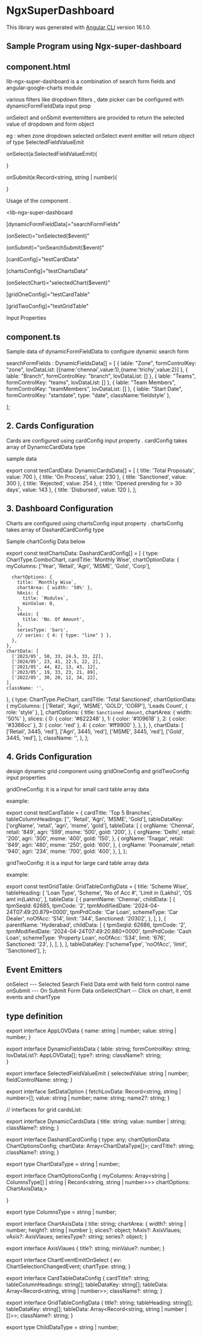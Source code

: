 # NgxSuperDashboard

This library was generated with [Angular CLI](https://github.com/angular/angular-cli) version 16.1.0.

## Sample Program using Ngx-super-dashboard

## component.html

lib-ngx-super-dashboard is a combination of search form fields and angular-google-charts module 

various filters like dropdown filters , date picker can be configured with dynamicFormFieldData input prop

onSelect and onSbmit eventemitters are provided to return the selected value of dropdown and form object 

eg : when zone dropdown selected onSelect event emitter will return  object of type SelectedFieldValueEmit

onSelect(a:SelectedFieldValueEmit){


}

onSubmit(e:Record<string, string | number){


}

Usage of the component . 

<lib-ngx-super-dashboard

[dynamicFormFieldData]="searchFormFields"

(onSelect)="onSelected($event)"

(onSubmit)="onSearchSubmit($event)"

[cardConfig]="testCardData"

[chartsConfig]="testChartsData"

(onSelectChart)="selectedChart($event)"

[gridOneConfig]="testCardTable"

[gridTwoConfig]="testGridTable"

>

</lib-ngx-super-dashboard>


Input Properties

## component.ts

Sample data of dynamicFormFieldData to configure dynamic search form


searchFormFields : DynamicFieldsData[] = [
{ lable: "Zone", formControlKey: "zone", lovDataList: [{name:'chennai',value:1},{name:'trichy',value:2}] },
{ lable: "Branch", formControlKey: "branch", lovDataList: [] },
{ lable: "Teams", formControlKey: "teams", lovDataList: [] },
{ lable: "Team Members", formControlKey: "teamMembers", lovDataList: [] },
{ lable: "Start Date", formControlKey: "startdate", type: "date", className:'fieldstyle' },

];


## 2. Cards Configuration 

Cards are configured using cardConfig input property . cardConfig takes array of DynamicCardData type

sample data

export const testCardData: DynamicCardsData[] = [
{ title: 'Total Proposals', value: 700 },
{ title: 'On Process', value: 230 },
{ title: 'Sanctioned', value: 300 },
{ title: 'Rejected', value: 254 },
{ title: 'Opened prending for > 30 days', value: 143 },
{ title: 'Disbursed', value: 120 },
];



## 3. Dashboard Configuration 

Charts  are configured using chartsConfig input property . chartsConfig takes array of DashardCardConfig type

Sample chartConfig Data below 


export const testChartsData: DashardCardConfig[] = [
{
type: ChartType.ComboChart, 
cardTitle: 'Monthly Wise',
chartOptionData: {
myColumns: ['Year', 'Retail', 'Agri', 'MSME', 'Gold', 'Corp'],

      chartOptions: {
        title: `Monthly Wise`,
        chartArea: { width: '50%' },
        hAxis: {
          title: `Modules`,
          minValue: 0,
        },
        vAxis: {
          title: 'No. Of Amount',
        },
        seriesType: 'bars',
        // series: { 4: { type: "line" } },
      },
    },
    chartData: [
      ['2023/05', 50, 33, 24.5, 33, 22],
      ['2024/05', 23, 41, 22.5, 22, 2],
      ['2021/05', 44, 82, 13, 43, 12],
      ['2023/05', 19, 33, 23, 21, 89],
      ['2022/05', 30, 20, 12, 34, 22],
    ],
    className: '',

},
{
type: ChartType.PieChart,
cardTitle: 'Total Sanctioned',
chartOptionData: {
myColumns: [
['Retail', 'Agri', 'MSME', 'GOLD', 'CORP'],
'Leads Count',
{ role: 'style' },
],
chartOptions: {
title: `Sanctioned Amount`,
chartArea: { width: '50%' },
slices: {
0: { color: '#622248' },
1: { color: '#109618' },
2: { color: '#3366cc' },
3: { color: 'red' },
4: { color: '#ff9900' },
},
},
},
chartData: [
['Retail', 3445, 'red'],
['Agri', 3445, 'red'],
['MSME', 3445, 'red'],
['Gold', 3445, 'red'],
],
className: '',
},
];



## 4. Grids Configuration 

design dynamic grid component using gridOneConfig and gridTwoConfig input properties 


gridOneConfig: it is a input for small card table array data

example:


export const testCardTable = {
    cardTitle: 'Top 5 Branches',
    tableColumnHeadings: ['', 'Retail', 'Agri', 'MSME', 'Gold'],
    tableDataKey: ['orgName', 'retail', 'agri', 'msme', 'gold'],
    tableData: [
            {
              orgName: 'Chennai',
              retail: '849',
              agri: '599',
              msme: '500',
              gold: '200',
            },
            {
              orgName: 'Delhi',
              retail: '200',
              agri: '300',
              msme: '400',
              gold: '150',
            },
            {
              orgName: 'Tnagar',
              retail: '849',
              agri: '480',
              msme: '250',
              gold: '600',
            },
            {
              orgName: 'Poonamale',
              retail: '940',
              agri: '234',
              msme: '700',
              gold: '400',
            },
          ],
        };



gridTwoConfig: it is a input for large card table array data

example:


export const testGridTable: GridTableConfigData = {
  title: 'Scheme Wise',
  tableHeading: [
      'Loan Type',
      'Scheme',
      'No of Acc #',
      'Limit in (Lakhs)',
      'OS amt in(Lakhs)',
],
  tableData: [
      {
        parentName: 'Chennai',
        childData: [
            {
              tpmSeqId: 62685,
              tpmCode: '2',
              tpmModifiedDate: '2024-04-24T07:49:20.879+0000',
              tpmPrdCode: 'Car Loan',
              schemeType: 'Car Dealer',
              noOfAcc: 'S14',
              limit: '344',
              Sanctioned: '20302',
            },
          ],
        },
    {
      parentName: 'Hyderabad',
      childData: [
          {
              tpmSeqId: 62686,
              tpmCode: '2',
              tpmModifiedDate: '2024-04-24T07:49:20.880+0000',
              tpmPrdCode: 'Cash Loan',
              schemeType: 'Property Loan',
              noOfAcc: 'S34',
              limit: '676',
              Sanctioned: '23',
          },
      ],
    },
  ],
    tableDataKey: ['schemeType', 'noOfAcc', 'limit', 'Sanctioned'],
};

## Event Emitters

onSelect --- Selected Search Field Data emit with field form control name
onSubmit --- On Submit Form Data
onSelectChart -- Click on chart, it emit events and chartType

## type definition

export interface AppLOVData {
        name: string | number;
        value: string | number;
}

export interface DynamicFieldsData {
        lable: string;
        formControlKey: string;
        lovDataList?: AppLOVData[];
        type?: string;
        className?: string;   
}

export interface SelectedFieldValueEmit {
        selectedValue: string | number;
        fieldControlName: string;
}

export interface SetDataOption {
        fetchLovData: Record<string, string | number>[];
        value: string | number;
        name: string;
        name2?: string;
}

// interfaces for grid cardsList:

export interface DynamicCardsData {
        title: string;
        value: number | string;
        className?: string;
}

export interface DashardCardConfig {
        type: any;
        chartOptionData: ChartOptionsConfig;
        chartData: Array<ChartDataType[]>;
        cardTitle?: string;
        className?: string;
}

export type ChartDataType = string | number;

export interface ChartOptionsConfig {
myColumns: Array<string | ColumnsType[] | string | Record<string, string | number>>> 
chartOptions: ChartAxisData;> 

}

export type ColumnsType = string | number;

export interface ChartAxisData {
title: string;
chartArea: { width?: string | number; height?: string | number };
slices?: object;
hAxis?: AxisVlaues;
vAxis?: AxisVlaues;
seriesType?: string;
series?: object;
}

export interface AxisVlaues {
title?: string;
minValue?: number;
}

export interface ChartEventEmitOnSelect {
ev: ChartSelectionChangedEvent;
chartType: string;
}

export interface CardTableDataConfig {
cardTitle?: string;
tableColumnHeadings: string[];
tableDataKey: string[];
tableData: Array<Record<string, string | number>>;
className?: string;
}

export interface GridTableConfigData {
title?: string;
tableHeading: string[];
tableDataKey: string[];
tableData: Array<Record<string, string | number | []>>;
className?: string;
}

export type ChildDataType = string | number;
